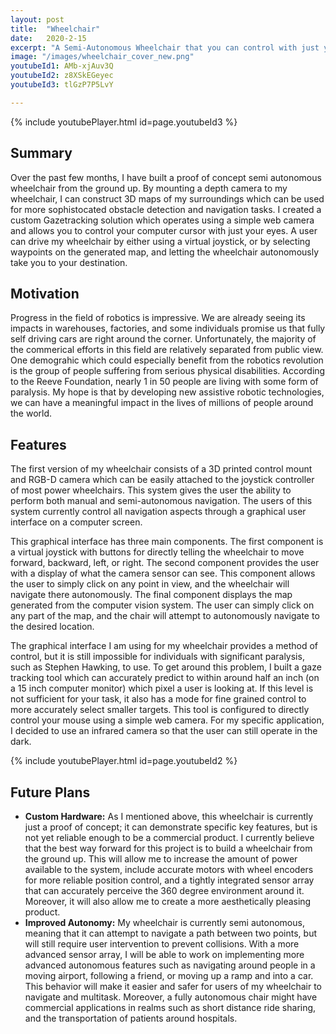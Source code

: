 ```yaml
---
layout: post
title:  "Wheelchair"
date:   2020-2-15
excerpt: "A Semi-Autonomous Wheelchair that you can control with just your eyes"
image: "/images/wheelchair_cover_new.png"
youtubeId1: AMb-xjAuv3Q
youtubeId2: z8XSkEGeyec
youtubeId3: tlGzP7P5LvY

---
```

{% include youtubePlayer.html id=page.youtubeId3 %}

## Summary
Over the past few months, I have built a proof of concept semi autonomous wheelchair from the ground up. By mounting a depth camera to my wheelchair, I can construct 3D maps of my surroundings which can be used for more sophistocated obstacle detection and navigation tasks. I created a custom Gazetracking solution which operates using a simple web camera and allows you to control your computer cursor with just your eyes. A user can drive my wheelchair by either using a virtual joystick, or by selecting waypoints on the generated map, and letting the wheelchair autonomously take you to your destination. 

## Motivation
Progress in the field of robotics is impressive. We are already seeing its impacts in warehouses, factories, and some individuals promise us that fully self driving cars are right around the corner. Unfortunately, the majority of the commerical efforts in this field are relatively separated from public view. One demograhic which could especially benefit from the robotics revolution is the group of people suffering from serious physical disabilities. According to the Reeve Foundation, nearly 1 in 50 people are living with some form of paralysis. My hope is that by developing new assistive robotic technologies, we can have a meaningful impact in the lives of millions of people around the world. 

## Features
The first version of my wheelchair consists of a 3D printed control mount and RGB-D camera which can be easily attached to the joystick controller of most power wheelchairs. This system gives the user the ability to perform both manual and semi-autonomous navigation. The users of this system currently control all navigation aspects through a graphical user interface on a computer screen.

This graphical interface has three main components. The first component is a virtual joystick with buttons for directly telling the wheelchair to move forward, backward, left, or right. The second component provides the user with a display of what the camera sensor can see. This component allows the user to simply click on any point in view, and the wheelchair will navigate there autonomously. The final component displays the map generated from the computer vision system. The user can simply click on any part of the map, and the chair will attempt to autonomously navigate to the desired location.

The graphical interface I am using for my wheelchair provides a method of control, but it is still impossible for individuals with significant paralysis, such as Stephen Hawking, to use. To get around this problem, I built a gaze tracking tool which can accurately predict to within around half an inch (on a 15 inch computer monitor) which pixel a user is looking at. If this level is not sufficient for your task, it also has a mode for fine grained control to more accurately select smaller targets. This tool is configured to directly control your mouse using a simple web camera. For my specific application, I decided to use an infrared camera so that the user can still operate in the dark.


{% include youtubePlayer.html id=page.youtubeId2 %}


## Future Plans
- **Custom Hardware:**  As I mentioned above, this wheelchair is currently just a proof of concept; it can demonstrate specific key features, but is not yet reliable enough to be a commercial product. I currently believe that the best way forward for this project is to build a wheelchair from the ground up. This will allow me to increase the amount of power available to the system, include accurate motors with wheel encoders for more reliable position control, and a tightly integrated sensor array that can accurately perceive the 360 degree environment around it. Moreover, it will also allow me to create a more aesthetically pleasing product.
- **Improved Autonomy:** My wheelchair is currently semi autonomous, meaning that it can attempt to navigate a path between two points, but will still require user intervention to prevent collisions. With a more advanced sensor array, I will be able to work on implementing more advanced autonomous features such as navigating around people in a moving airport, following a friend, or moving up a ramp and into a car. This behavior will make it easier and safer for users of my wheelchair to navigate and multitask. Moreover, a fully autonomous chair might have commercial applications in realms such as short distance ride sharing, and the transportation of patients around hospitals.
